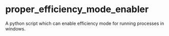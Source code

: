 # proper_efficiency_mode_enabler
A python script which can enable efficiency mode for running processes in windows.
